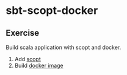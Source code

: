 ﻿# sbt-scopt-docker

## Exercise 

Build scala application with scopt and docker.

1. Add [scopt](https://github.com/scopt/scopt)
2. Build [docker image](https://github.com/marcuslonnberg/sbt-docker)
